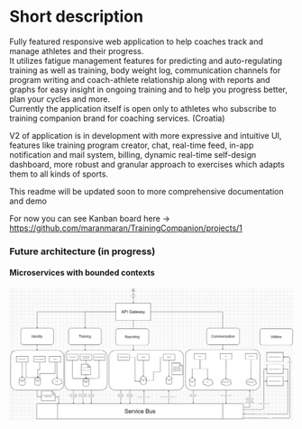 # Short description

Fully featured responsive web application to help coaches track and manage athletes and their progress. 
<br>It utilizes fatigue management features for predicting and auto-regulating training as well as training, body weight log, communication channels for program writing and coach-athlete relationship along with reports and graphs for easy insight in ongoing training and to help you progress better, plan your cycles and more. 
<br>Currently the application itself is open only to athletes who subscribe to training companion brand for coaching services. 
(Croatia)

V2 of application is in development with more expressive and intuitive UI, features like training program creator, chat, real-time feed, in-app notification and mail system, billing, dynamic real-time self-design dashboard, more robust and granular approach to exercises which adapts them to all kinds of sports. 

This readme will be updated soon to more comprehensive documentation and demo

For now you can see Kanban board here -> https://github.com/maranmaran/TrainingCompanion/projects/1

### Future architecture (in progress)
#### Microservices with bounded contexts
![Future architecture (in progress)](Architecture.png)
